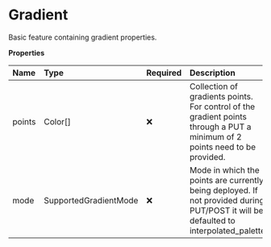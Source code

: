 # Gradient

Basic feature containing gradient properties.

**Properties**

| Name   | Type                  | Required | Description                                                                                                                         |
| :----- | :-------------------- | :------- | :---------------------------------------------------------------------------------------------------------------------------------- |
| points | Color[]               | ❌       | Collection of gradients points. For control of the gradient points through a PUT a minimum of 2 points need to be provided.         |
| mode   | SupportedGradientMode | ❌       | Mode in which the points are currently being deployed. If not provided during PUT/POST it will be defaulted to interpolated_palette |

<!-- This file was generated by liblab | https://liblab.com/ -->
